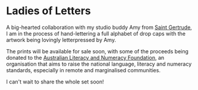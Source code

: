 # Ladies of Letters

A big-hearted collaboration with my studio buddy Amy from [Saint Gertrude](http://saintgertrude.com.au/), I am in the process of hand-lettering a full alphabet of drop caps with the artwork being lovingly letterpressed by Amy. 

The prints will be available for sale soon, with some of the proceeds being donated to the [Australian Literacy and Numeracy Foundation](https://www.alnf.org/), an organisation that aims to raise the national language, literacy and numeracy standards, especially in remote and marginalised communities. 

I can't wait to share the whole set soon!